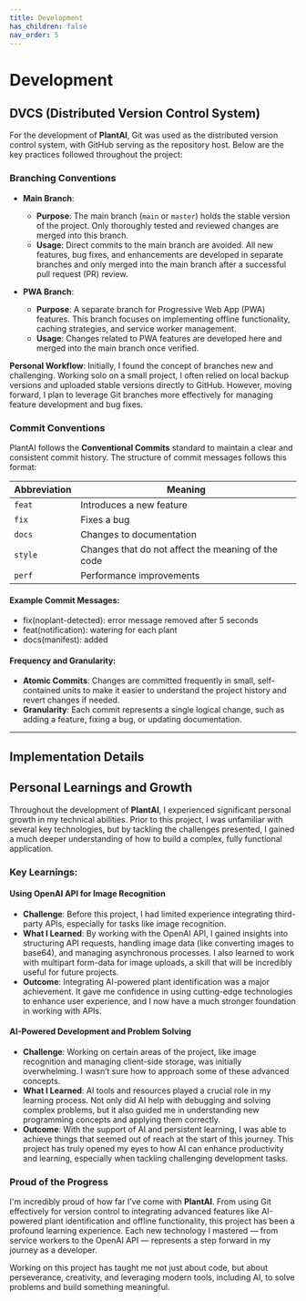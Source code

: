```yaml
---
title: Development
has_children: false
nav_order: 5
---
```


# Development

## DVCS (Distributed Version Control System)

For the development of **PlantAI**, Git was used as the distributed version control system, with GitHub serving as the repository host. Below are the key practices followed throughout the project:

### Branching Conventions

- **Main Branch**:
  - **Purpose**: The main branch (`main` or `master`) holds the stable version of the project. Only thoroughly tested and reviewed changes are merged into this branch.
  - **Usage**: Direct commits to the main branch are avoided. All new features, bug fixes, and enhancements are developed in separate branches and only merged into the main branch after a successful pull request (PR) review.

- **PWA Branch**:
  - **Purpose**: A separate branch for Progressive Web App (PWA) features. This branch focuses on implementing offline functionality, caching strategies, and service worker management.
  - **Usage**: Changes related to PWA features are developed here and merged into the main branch once verified.

**Personal Workflow**: Initially, I found the concept of branches new and challenging. Working solo on a small project, I often relied on local backup versions and uploaded stable versions directly to GitHub. However, moving forward, I plan to leverage Git branches more effectively for managing feature development and bug fixes.

### Commit Conventions

PlantAI follows the **Conventional Commits** standard to maintain a clear and consistent commit history. The structure of commit messages follows this format:

| Abbreviation | Meaning |
|--------------|---------|
| `feat`       | Introduces a new feature |
| `fix`        | Fixes a bug |
| `docs`       | Changes to documentation |
| `style`      | Changes that do not affect the meaning of the code|
| `perf`       | Performance improvements |

#### Example Commit Messages:
- fix(noplant-detected): error message removed after 5 seconds
- feat(notification): watering for each plant
- docs(manifest): added

#### Frequency and Granularity:
- **Atomic Commits**: Changes are committed frequently in small, self-contained units to make it easier to understand the project history and revert changes if needed.
- **Granularity**: Each commit represents a single logical change, such as adding a feature, fixing a bug, or updating documentation.

---

## Implementation Details

## Personal Learnings and Growth

Throughout the development of **PlantAI**, I experienced significant personal growth in my technical abilities. Prior to this project, I was unfamiliar with several key technologies, but by tackling the challenges presented, I gained a much deeper understanding of how to build a complex, fully functional application.

### Key Learnings:

#### Using OpenAI API for Image Recognition
- **Challenge**: Before this project, I had limited experience integrating third-party APIs, especially for tasks like image recognition.
- **What I Learned**: By working with the OpenAI API, I gained insights into structuring API requests, handling image data (like converting images to base64), and managing asynchronous processes. I also learned to work with multipart form-data for image uploads, a skill that will be incredibly useful for future projects.
- **Outcome**: Integrating AI-powered plant identification was a major achievement. It gave me confidence in using cutting-edge technologies to enhance user experience, and I now have a much stronger foundation in working with APIs.

#### AI-Powered Development and Problem Solving
- **Challenge**: Working on certain areas of the project, like image recognition and managing client-side storage, was initially overwhelming. I wasn’t sure how to approach some of these advanced concepts.
- **What I Learned**: AI tools and resources played a crucial role in my learning process. Not only did AI help with debugging and solving complex problems, but it also guided me in understanding new programming concepts and applying them correctly.
- **Outcome**: With the support of AI and persistent learning, I was able to achieve things that seemed out of reach at the start of this journey. This project has truly opened my eyes to how AI can enhance productivity and learning, especially when tackling challenging development tasks.

### Proud of the Progress
I'm incredibly proud of how far I’ve come with **PlantAI**. From using Git effectively for version control to integrating advanced features like AI-powered plant identification and offline functionality, this project has been a profound learning experience. Each new technology I mastered — from service workers to the OpenAI API — represents a step forward in my journey as a developer. 

Working on this project has taught me not just about code, but about perseverance, creativity, and leveraging modern tools, including AI, to solve problems and build something meaningful.
